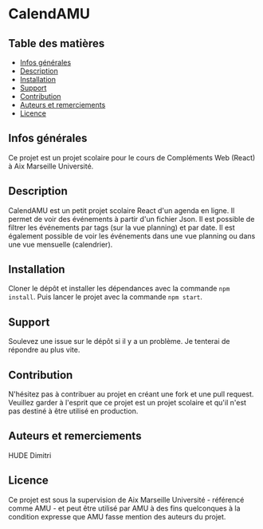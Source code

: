 # CalendAMU
## Table des matières
* [Infos générales](#infos-générales)
* [Description](#description)
* [Installation](#installation)
* [Support](#support)
* [Contribution](#contribution)
* [Auteurs et remerciements](#authors-and-acknowledgment)
* [Licence](#licence)

## Infos générales
Ce projet est un projet scolaire pour le cours de Compléments Web (React) à Aix Marseille Université.

## Description
CalendAMU est un petit projet scolaire React d'un agenda en ligne. Il permet de voir des événements à partir d'un fichier Json. Il est possible de filtrer les événements par tags (sur la vue planning) et par date. Il est également possible de voir les événements dans une vue planning ou dans une vue mensuelle (calendrier).

## Installation
Cloner le dépôt et installer les dépendances avec la commande `npm install`.
Puis lancer le projet avec la commande `npm start`.

## Support
Soulevez une issue sur le dépôt si il y a un problème. Je tenterai de répondre au plus vite.

## Contribution
N'hésitez pas à contribuer au projet en créant une fork et une pull request. Veuillez garder à l'esprit que ce projet est un projet scolaire et qu'il n'est pas destiné à être utilisé en production.

## Auteurs et remerciements
HUDE Dimitri

## Licence
Ce projet est sous la supervision de Aix Marseille Université - référencé comme AMU - et peut être utilisé par AMU à des fins quelconques à la condition expresse que AMU fasse mention des auteurs du projet.
